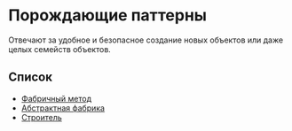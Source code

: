 
# Порождающие паттерны

Отвечают за удобное и безопасное создание новых объектов или даже целых семейств объектов.

## Список

* [Фабричный метод](factorymethod/README.md)
* [Абстрактная фабрика](abstractfactory/README.md)
* [Строитель](builder/README.md)